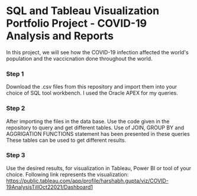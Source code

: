 # SQL and Tableau Visualization Portfolio Project - COVID-19 Analysis and Reports

In this project, we will see how the COVID-19 infection affected the world's population and the vaccicnation done throughout the world.

### Step 1
Download the .csv files from this repository and import them into your choice of SQL tool workbench. 
I used the Oracle APEX for my queries. 

### Step 2 
After importing the files in the data base. Use the code given in the repository to query and get different tables.
Use of JOIN, GROUP BY and AGGRIGATION FUNCTIONS statement has been presented in these queries
These tables can be used to get different results. 

### Step 3 
Use the desired results, for visualization in Tableau, Power BI or tool of your choice.
Following link represents the visualization: https://public.tableau.com/app/profile/harshabh.gupta/viz/COVID-19AnalysisTillOct22021/Dashboard1
